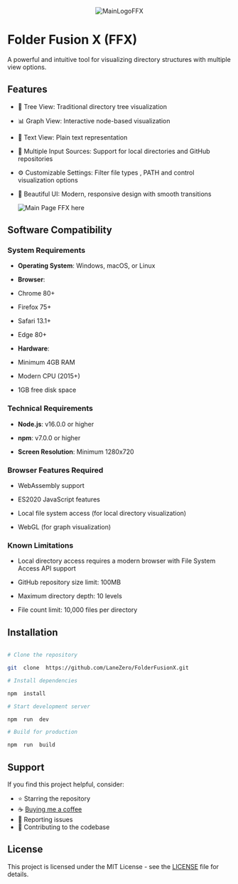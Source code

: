 <div  align=center  markdown="1">

![MainLogoFFX](https://github-production-user-asset-6210df.s3.amazonaws.com/46918547/415826325-86faa40b-0cd6-458b-a1fe-51f904618309.png?X-Amz-Algorithm=AWS4-HMAC-SHA256&X-Amz-Credential=AKIAVCODYLSA53PQK4ZA/20250221/us-east-1/s3/aws4_request&X-Amz-Date=20250221T211901Z&X-Amz-Expires=300&X-Amz-Signature=d52679fcbc7da419d0537191b9e68182319668dbf533ec8bb9af043af629a98c&X-Amz-SignedHeaders=host)

</div> 

#  Folder Fusion X (FFX)


A powerful and intuitive tool for visualizing directory structures with multiple view options.


##  Features

- 🌳 Tree View: Traditional directory tree visualization

- 📊 Graph View: Interactive node-based visualization

- 📝 Text View: Plain text representation

- 🔄 Multiple Input Sources: Support for local directories and GitHub repositories

- ⚙️ Customizable Settings: Filter file types , PATH and control visualization options

- 🎨 Beautiful UI: Modern, responsive design with smooth transitions

  ![Main Page FFX here](https://github-production-user-asset-6210df.s3.amazonaws.com/46918547/415823790-68a35792-ebd4-4771-bd99-5af249486461.JPG?X-Amz-Algorithm=AWS4-HMAC-SHA256&X-Amz-Credential=AKIAVCODYLSA53PQK4ZA/20250221/us-east-1/s3/aws4_request&X-Amz-Date=20250221T211207Z&X-Amz-Expires=300&X-Amz-Signature=25bbaca2f1c7c43260ba1fdae7e65e1b80ab6ed6acbc24fc4ea495d2df75b32e&X-Amz-SignedHeaders=host)
  

##  Software Compatibility

  

###  System Requirements
  

-  **Operating System**: Windows, macOS, or Linux

-  **Browser**:

- Chrome 80+

- Firefox 75+

- Safari 13.1+

- Edge 80+

-  **Hardware**:

- Minimum 4GB RAM

- Modern CPU (2015+)

- 1GB free disk space

  

###  Technical Requirements

  

-  **Node.js**: v16.0.0 or higher

-  **npm**: v7.0.0 or higher

-  **Screen Resolution**: Minimum 1280x720

  

###  Browser Features Required

  

- WebAssembly support

- ES2020 JavaScript features

- Local file system access (for local directory visualization)

- WebGL (for graph visualization)

  

###  Known Limitations

  

- Local directory access requires a modern browser with File System Access API support

- GitHub repository size limit: 100MB

- Maximum directory depth: 10 levels

- File count limit: 10,000 files per directory

  

##  Installation

  

```bash

# Clone the repository

git  clone  https://github.com/LaneZero/FolderFusionX.git

# Install dependencies

npm  install

# Start development server

npm  run  dev

# Build for production

npm  run  build

```

##  Support
  
If you find this project helpful, consider:
- ⭐ Starring the repository
- ☕ [Buying me a coffee](https://www.coffeete.ir/AhmadR3zA)
- 🐛 Reporting issues
- 🤝 Contributing to the codebase


##  License

This project is licensed under the MIT License - see the [LICENSE](LICENSE) file for details.